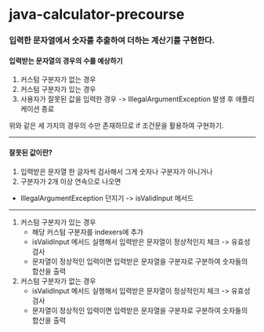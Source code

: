 # java-calculator-precourse

### 입력한 문자열에서 숫자를 추출하여 더하는 계산기를 구현한다.
#### 입력받는 문자열의 경우의 수를 예상하기
1. 커스텀 구분자가 없는 경우
2. 커스텀 구분자가 있는 경우
3. 사용자가 잘못된 값을 입력한 경우 -> IllegalArgumentException 발생 후 애플리케이션 종료

위와 같은 세 가지의 경우의 수만 존재하므로 if 조건문을 활용하여 구현하기.

-----

#### 잘못된 값이란?
1. 입력받은 문자열 한 글자씩 검사해서 그게 숫자나 구분자가 아니거나
2. 구분자가 2개 이상 연속으로 나오면
- IllegalArgumentException 던지기 -> isValidInput 메서드
---

1. 커스텀 구분자가 있는 경우
   - 해당 커스텀 구분자를 indexers에 추가
   - isValidInput 메서드 실행해서 입력받은 문자열이 정상적인지 체크 -> 유효성 검사
   - 문자열이 정상적인 입력이면 입력받은 문자열을 구분자로 구분하여 숫자들의 합산을 출력
2. 커스텀 구분자가 없는 경우
   - isValidInput 메서드 실행해서 입력받은 문자열이 정상적인지 체크 -> 유효성 검사
   - 문자열이 정상적인 입력이면 입력받은 문자열을 구분자로 구분하여 숫자들의 합산을 출력
